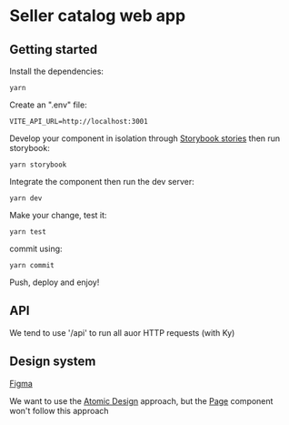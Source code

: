 # Seller catalog web app

## Getting started

Install the dependencies:

```shell
yarn
```

Create an ".env" file:

```properties
VITE_API_URL=http://localhost:3001
```

Develop your component in isolation through [Storybook stories](https://storybook.js.org/docs/react/writing-stories/introduction) then run storybook:

```shell
yarn storybook
```

Integrate the component then run the dev server:

```shell
yarn dev
```

Make your change, test it:

```shell
yarn test
```

commit using:

```shell
yarn commit
```

Push, deploy and enjoy!

## API

We tend to use '/api' to run all auor HTTP requests (with Ky)

## Design system

[Figma](https://www.figma.com/)

We want to use the [Atomic Design](https://blog-ux.com/quest-ce-que-latomic-design/) approach, but the [Page](./src/ds/pages/Page/Page.jsx) component won't follow this approach
